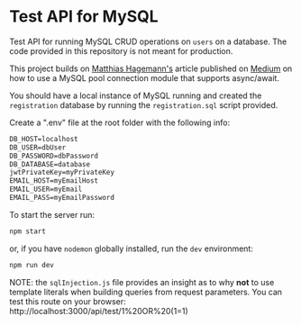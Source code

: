 # Test API for MySQL

Test API for running MySQL CRUD operations on `users` on a database. The code provided in this repository is not meant for production.

This project builds on [Matthias Hagemann's](https://medium.com/@mhagemann?source=post_page-----6984a09d49f4----------------------) article published on [Medium](https://medium.com/@mhagemann/create-a-mysql-database-middleware-with-node-js-8-and-async-await-6984a09d49f4) on how to use a MySQL pool connection module that supports async/await.

You should have a local instance of MySQL running and created the `registration` database by running the `registration.sql` script provided.

Create a ".env" file at the root folder with the following info:

```reStructuredText
DB_HOST=localhost
DB_USER=dbUser
DB_PASSWORD=dbPassword
DB_DATABASE=database
jwtPrivateKey=myPrivateKey
EMAIL_HOST=myEmailHost
EMAIL_USER=myEmail
EMAIL_PASS=myEmailPassword
```

To start the server run:

```bash
npm start
```

or, if you have `nodemon` globally installed, run the `dev` environment:

```bash
npm run dev
```

NOTE: the `sqlInjection.js` file provides an insight as to why **not** to use template literals when building queries from request parameters. You can test this route on your browser: http://localhost:3000/api/test/1%20OR%20(1=1)
